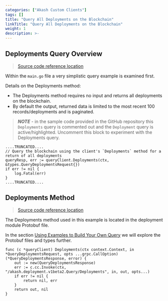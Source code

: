 ```yaml
---
categories: ["Akash Custom Clients"]
tags: []
title: "Query All Deployments on the Blockchain"
linkTitle: "Query All Deployments on the Blockchain"
weight: 1
description: >-
---
```


## Deployments Query Overview

> [Source code reference location](https://github.com/chainzero/akash-client/blob/main/akashrpcclient_queryonly/main.go)

Within the `main.go` file a very simplistic query example is examined first.

Details on the Deployments method:

- The Deployments method requires no input and returns all deployments on the blockchain.
- By default the output, returned data is limited to the most recent 100 records/deployments and is paginated.

> _**NOTE**_ - in the sample code provided in the GitHub repository this `Deployments` query is commented out and the `Deployment` query is active/highlighted. Uncomment this block to experiment with the Deployments query.

```
....TRUNCATED....
// Query the blockchain using the client's `Deployments` method for a return of all deployments
queryResp, err := queryClient.Deployments(ctx, &types.QueryDeploymentsRequest{})
if err != nil {
	log.Fatal(err)
}
....TRUNCATED....
```

## Deployments Method&#x20;

> [Source code reference location](https://github.com/akash-network/node/blob/master/x/deployment/types/v1beta2/query.pb.go)

The Deployments method used in this example is located in the deployment module Protobuf file.

In the section [Using Examples to Build Your Own Query](/docs/docs/akash-custom-clients/akash-client---query-only/example-rpc-queries/using-examples-to-build-your-own-query/) we will explore the Protobuf files and types further.

```
func (c *queryClient) Deployments(ctx context.Context, in *QueryDeploymentsRequest, opts ...grpc.CallOption) (*QueryDeploymentsResponse, error) {
	out := new(QueryDeploymentsResponse)
	err := c.cc.Invoke(ctx, "/akash.deployment.v1beta2.Query/Deployments", in, out, opts...)
	if err != nil {
		return nil, err
	}
	return out, nil
}
```
